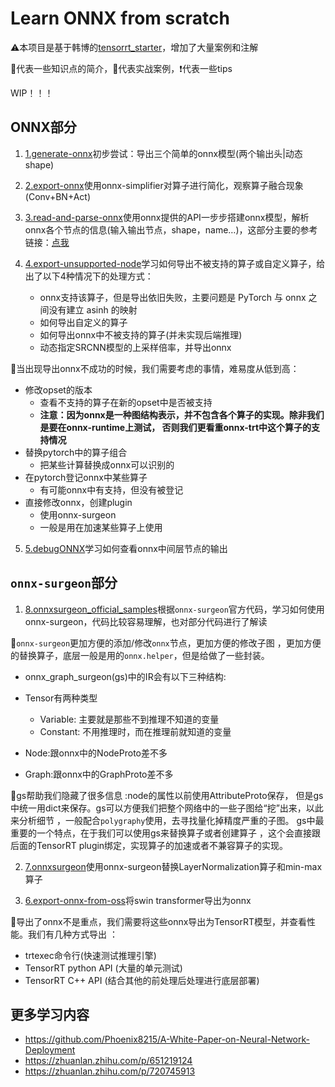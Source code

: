# Learn ONNX from scratch
⚠️本项目是基于韩博的[tensorrt_starter](https://github.com/kalfazed/tensorrt_starter)，增加了大量案例和注解

🥰代表一些知识点的简介，🚀代表实战案例，❗代表一些tips

WIP！！！
## ONNX部分

1. [1.generate-onnx](1.generate-onnx)初步尝试：导出三个简单的onnx模型(两个输出头|动态shape) 

2. [2.export-onnx](2.export-onnx)使用onnx-simplifier对算子进行简化，观察算子融合现象(Conv+BN+Act)

3. [3.read-and-parse-onnx](3.read-and-parse-onnx)使用onnx提供的API一步步搭建onnx模型，解析onnx各个节点的信息(输入输出节点，shape，name…)，这部分主要的参考链接：[点我](https://onnx.ai/onnx/api/classes.html#)

4. [4.export-unsupported-node](4.export-unsupported-node)学习如何导出不被支持的算子或自定义算子，给出了以下4种情况下的处理方式：
   - onnx支持该算子，但是导出依旧失败，主要问题是 PyTorch 与 onnx 之间没有建立 asinh 的映射
   - 如何导出自定义的算子
   - 如何导出onnx中不被支持的算子(并未实现后端推理)
   - 动态指定SRCNN模型的上采样倍率，并导出onnx


🥰当出现导出onnx不成功的时候，我们需要考虑的事情，难易度从低到高：

- 修改opset的版本 
  -  查看不支持的算子在新的opset中是否被支持 
  - **注意：因为onnx是一种图结构表示，并不包含各个算子的实现。除非我们是要在onnx-runtime上测试， 否则我们更看重onnx-trt中这个算子的支持情况** 
- 替换pytorch中的算子组合 
  - 把某些计算替换成onnx可以识别的
- 在pytorch登记onnx中某些算子 
  - 有可能onnx中有支持，但没有被登记
- 直接修改onnx，创建plugin 
  - 使用onnx-surgeon 
  - 一般是用在加速某些算子上使用

5. [5.debugONNX](5.debugONNX)学习如何查看onnx中间层节点的输出

## `onnx-surgeon`部分

1. [8.onnxsurgeon_official_samples](8.onnxsurgeon_official_samples)根据`onnx-surgeon`官方代码，学习如何使用onnx-surgeon，代码比较容易理解，也对部分代码进行了解读

🥰`onnx-surgeon`更加方便的添加/修改`onnx`节点，更加方便的修改子图 ，更加方便的替换算子，底层一般是用的`onnx.helper`，但是给做了一些封装。

- onnx_graph_surgeon(gs)中的IR会有以下三种结构:

- Tensor有两种类型
  - Variable:  主要就是那些不到推理不知道的变量
  - Constant:  不用推理时，而在推理前就知道的变量

- Node:跟onnx中的NodeProto差不多

- Graph:跟onnx中的GraphProto差不多

🥰gs帮助我们隐藏了很多信息 :node的属性以前使用AttributeProto保存， 但是gs中统一用dict来保存。gs可以方便我们把整个网络中的一些子图给“挖”出来，以此来分析细节 ，一般配合`polygraphy`使用，去寻找量化掉精度严重的子图。 gs中最重要的一个特点，在于我们可以使用gs来替换算子或者创建算子 ，这个会直接跟后面的TensorRT plugin绑定，实现算子的加速或者不兼容算子的实现。

2. [7.onnxsurgeon](7.onnxsurgeon)使用onnx-surgeon替换LayerNormalization算子和min-max算子

3. [6.export-onnx-from-oss](6.export-onnx-from-oss)将swin transformer导出为onnx 

🥰导出了onnx不是重点，我们需要将这些onnx导出为TensorRT模型，并查看性能。我们有几种方式导出 ：

- trtexec命令行(快速测试推理引擎) 
- TensorRT python API (大量的单元测试) 
- TensorRT C++ API (结合其他的前处理后处理进行底层部署)

## 更多学习内容
- https://github.com/Phoenix8215/A-White-Paper-on-Neural-Network-Deployment
- https://zhuanlan.zhihu.com/p/651219124
- https://zhuanlan.zhihu.com/p/720745913


